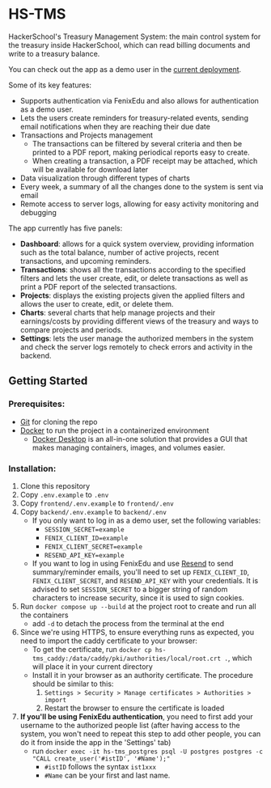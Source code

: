 # HS-TMS

HackerSchool's Treasury Management System: the main control system for the treasury
inside HackerSchool, which can read billing documents and write to a treasury balance.

You can check out the app as a demo user in the [current deployment](https://hs-tms.ngfg.pt/).

Some of its key features:
- Supports authentication via FenixEdu and also allows for authentication as a
  demo user.
- Lets the users create reminders for treasury-related events, sending email
  notifications when they are reaching their due date
- Transactions and Projects management
  - The transactions can be filtered by several criteria and then be printed
    to a PDF report, making periodical reports easy to create.
  - When creating a transaction, a PDF receipt may be attached, which will be available
    for download later
- Data visualization through different types of charts
- Every week, a summary of all the changes done to the system is sent via email 
- Remote access to server logs, allowing for easy activity monitoring and debugging

The app currently has five panels:
- **Dashboard**: allows for a quick system overview, providing information
  such as the total balance, number of active projects, recent transactions, and
  upcoming reminders.
- **Transactions**: shows all the transactions according to the specified filters
  and lets the user create, edit, or delete transactions as well as print a PDF
  report of the selected transactions.
- **Projects**: displays the existing projects given the applied filters and allows
  the user to create, edit, or delete them.
- **Charts**: several charts that help manage projects and their
  earnings/costs by providing different views of the treasury and ways to
  compare projects and periods.
- **Settings**: lets the user manage the authorized members in the system and
  check the server logs remotely to check errors and activity in the backend.


## Getting Started

### Prerequisites:

- [Git](https://git-scm.com/) for cloning the repo
- [Docker](https://www.docker.com/) to run the project in a containerized environment
  - [Docker Desktop](https://www.docker.com/products/docker-desktop/) is an all-in-one
    solution that provides a GUI that makes managing containers, images, and volumes
    easier.

### Installation:

1. Clone this repository
2. Copy `.env.example` to `.env`
3. Copy `frontend/.env.example` to `frontend/.env`
4. Copy `backend/.env.example` to `backend/.env`
   - If you only want to log in as a demo user, set the following variables:
     - `SESSION_SECRET=example`
     - `FENIX_CLIENT_ID=example`
     - `FENIX_CLIENT_SECRET=example`
     - `RESEND_API_KEY=example`
   - If you want to log in using FenixEdu and use [Resend](https://resend.com/) to
     send summary/reminder emails, you'll need to set up `FENIX_CLIENT_ID`,
     `FENIX_CLIENT_SECRET`, and `RESEND_API_KEY` with your credentials.
     It is advised to set `SESSION_SECRET` to a bigger string of random characters
     to increase security, since it is used to sign cookies.
5. Run `docker compose up --build` at the project root to create and run all the
   containers
   - add `-d` to detach the process from the terminal at the end
6. Since we're using HTTPS, to ensure everything runs as expected, you need to
   import the caddy certificate to your browser:
   - To get the certificate, run
     `docker cp hs-tms_caddy:/data/caddy/pki/authorities/local/root.crt .`,
     which will place it in your current directory
   - Install it in your browser as an authority certificate. The procedure should
     be similar to this:
     1. `Settings > Security > Manage certificates > Authorities > import`
     2. Restart the browser to ensure the certificate is loaded
7. **If you'll be using FenixEdu authentication**, you need to first add your
   username to the authorized people list (after having access to the system,
   you won't need to repeat this step to add other people, you can do it
   from inside the app in the 'Settings' tab)
   - run `docker exec -it hs-tms_postgres psql -U postgres postgres -c "CALL create_user('#istID', '#Name');"`
     - `#istID` follows the syntax `ist1xxx`
     - `#Name` can be your first and last name.
